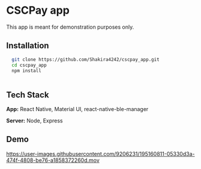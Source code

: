 # CSCPay app
This app is meant for demonstration purposes only.





## Installation


```bash
  git clone https://github.com/Shakira4242/cscpay_app.git
  cd cscpay_app
  npm install
  
```
    
## Tech Stack

**App:** React Native, Material UI, react-native-ble-manager

**Server:** Node, Express

## Demo

https://user-images.githubusercontent.com/9206231/195160811-05330d3a-474f-4808-be76-a1858372260d.mov

